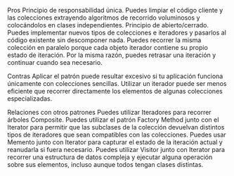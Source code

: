 Pros
Principio de responsabilidad única. Puedes limpiar el código cliente y las colecciones extrayendo algoritmos de recorrido voluminosos y colocándolos en clases independientes.
Principio de abierto/cerrado. Puedes implementar nuevos tipos de colecciones e iteradores y pasarlos al código existente sin descomponer nada.
Puedes recorrer la misma colección en paralelo porque cada objeto iterador contiene su propio estado de iteración.
Por la misma razón, puedes retrasar una iteración y continuar cuando sea necesario.


Contras
Aplicar el patrón puede resultar excesivo si tu aplicación funciona únicamente con colecciones sencillas.
Utilizar un iterador puede ser menos eficiente que recorrer directamente los elementos de algunas colecciones especializadas.


Relaciones con otros patrones
Puedes utilizar Iteradores para recorrer árboles Composite.
Puedes utilizar el patrón Factory Method junto con el Iterator para permitir que las subclases de la colección devuelvan distintos tipos de iteradores que sean compatibles con las colecciones.
Puedes usar Memento junto con Iterator para capturar el estado de la iteración actual y reanudarla si fuera necesario.
Puedes utilizar Visitor junto con Iterator para recorrer una estructura de datos compleja y ejecutar alguna operación sobre sus elementos, incluso aunque todos tengan clases distintas.
